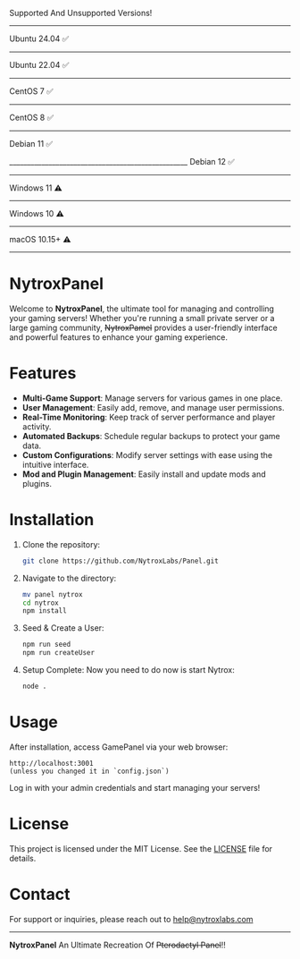 Supported And Unsupported Versions!

__________________________________________________
Ubuntu 24.04 ✅

__________________________________________________
Ubuntu 22.04 ✅	

__________________________________________________
CentOS 7     ✅

__________________________________________________
CentOS 8	    ✅

__________________________________________________
Debian 11	 ✅	

__________________________________________________ Debian 12	 ✅	

__________________________________________________
Windows 11	 ⚠️

__________________________________________________

Windows 10	 ⚠️	

__________________________________________________

macOS 10.15+ ⚠️	

__________________________________________________


# NytroxPanel

Welcome to **NytroxPanel**, the ultimate tool for managing and controlling your gaming servers! Whether you're running a small private server or a large gaming community, ~~NytroxPamel~~ provides a user-friendly interface and powerful features to enhance your gaming experience.

# Features

- **Multi-Game Support**: Manage servers for various games in one place.
- **User Management**: Easily add, remove, and manage user permissions.
- **Real-Time Monitoring**: Keep track of server performance and player activity.
- **Automated Backups**: Schedule regular backups to protect your game data.
- **Custom Configurations**: Modify server settings with ease using the intuitive interface.
- **Mod and Plugin Management**: Easily install and update mods and plugins.

# Installation

1. Clone the repository:
   ```bash
   git clone https://github.com/NytroxLabs/Panel.git
   ```
2. Navigate to the directory:
   ```bash
   mv panel nytrox
   cd nytrox
   npm install
   ```
3. Seed & Create a User:
   ```bash
   npm run seed
   npm run createUser
   ```
4. Setup Complete:
   Now you need to do now is start Nytrox:
   ```bash
   node .
   ```

# Usage

After installation, access GamePanel via your web browser:

```
http://localhost:3001
(unless you changed it in `config.json`)
```

Log in with your admin credentials and start managing your servers!


# License

This project is licensed under the MIT License. See the [LICENSE](LICENSE) file for details.

# Contact

For support or inquiries, please reach out to [help@nytroxlabs.com](mailto:zenpaizombiewww@gmail.com)

---

**NytroxPanel** An Ultimate Recreation Of ~~Pterodactyl Panel~~!!
